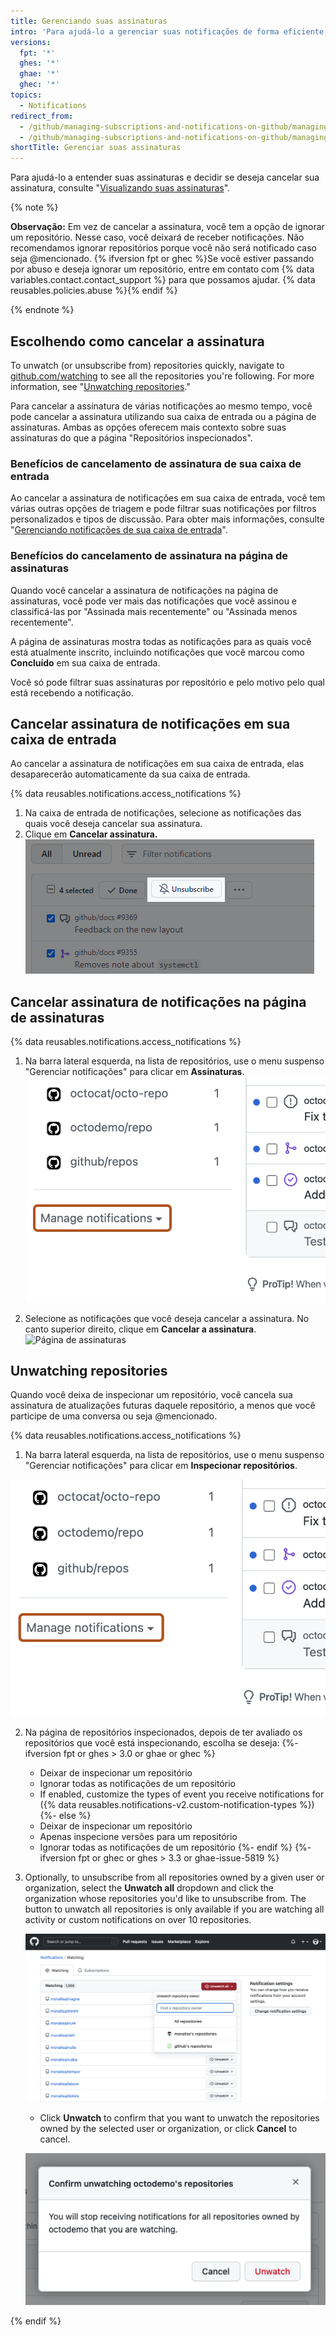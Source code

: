 ```yaml
---
title: Gerenciando suas assinaturas
intro: 'Para ajudá-lo a gerenciar suas notificações de forma eficiente, existem várias maneiras de cancelar a assinatura.'
versions:
  fpt: '*'
  ghes: '*'
  ghae: '*'
  ghec: '*'
topics:
  - Notifications
redirect_from:
  - /github/managing-subscriptions-and-notifications-on-github/managing-your-subscriptions
  - /github/managing-subscriptions-and-notifications-on-github/managing-subscriptions-for-activity-on-github/managing-your-subscriptions
shortTitle: Gerenciar suas assinaturas
---
```


Para ajudá-lo a entender suas assinaturas e decidir se deseja cancelar sua assinatura, consulte "[Visualizando suas assinaturas](/github/managing-subscriptions-and-notifications-on-github/viewing-your-subscriptions)".

{% note %}

**Observação:** Em vez de cancelar a assinatura, você tem a opção de ignorar um repositório. Nesse caso, você deixará de receber notificações. Não recomendamos ignorar repositórios porque você não será notificado caso seja @mencionado. {% ifversion fpt or ghec %}Se você estiver passando por abuso e deseja ignorar um repositório, entre em contato com {% data variables.contact.contact_support %} para que possamos ajudar. {% data reusables.policies.abuse %}{% endif %}

{% endnote %}

## Escolhendo como cancelar a assinatura

To unwatch (or unsubscribe from) repositories quickly, navigate to [github.com/watching](https://github.com/watching) to see all the repositories you're following. For more information, see "[Unwatching repositories](#unwatching-repositories)."

Para cancelar a assinatura de várias notificações ao mesmo tempo, você pode cancelar a assinatura utilizando sua caixa de entrada ou a página de assinaturas. Ambas as opções oferecem mais contexto sobre suas assinaturas do que a página "Repositórios inspecionados".

### Benefícios de cancelamento de assinatura de sua caixa de entrada

Ao cancelar a assinatura de notificações em sua caixa de entrada, você tem várias outras opções de triagem e pode filtrar suas notificações por filtros personalizados e tipos de discussão. Para obter mais informações, consulte "[Gerenciando notificações de sua caixa de entrada](/github/managing-subscriptions-and-notifications-on-github/managing-notifications-from-your-inbox)".

### Benefícios do cancelamento de assinatura na página de assinaturas

Quando você cancelar a assinatura de notificações na página de assinaturas, você pode ver mais das notificações que você assinou e classificá-las por "Assinada mais recentemente" ou "Assinada menos recentemente".

A página de assinaturas mostra todas as notificações para as quais você está atualmente inscrito, incluindo notificações que você marcou como **Concluído** em sua caixa de entrada.

Você só pode filtrar suas assinaturas por repositório e pelo motivo pelo qual está recebendo a notificação.

## Cancelar assinatura de notificações em sua caixa de entrada

Ao cancelar a assinatura de notificações em sua caixa de entrada, elas desaparecerão automaticamente da sua caixa de entrada.

{% data reusables.notifications.access_notifications %}
1. Na caixa de entrada de notificações, selecione as notificações das quais você deseja cancelar sua assinatura.
2. Clique em **Cancelar assinatura.** ![Cancele a assinatura na caixa de entrada principal](/assets/images/help/notifications-v2/unsubscribe-from-main-inbox.png)

## Cancelar assinatura de notificações na página de assinaturas

{% data reusables.notifications.access_notifications %}
1. Na barra lateral esquerda, na lista de repositórios, use o menu suspenso "Gerenciar notificações" para clicar em **Assinaturas**. ![Gerenciar as opções do menu suspenso notificações](/assets/images/help/notifications-v2/manage-notifications-options.png)

2. Selecione as notificações que você deseja cancelar a assinatura. No canto superior direito, clique em **Cancelar a assinatura**. ![Página de assinaturas](/assets/images/help/notifications-v2/unsubscribe-from-subscriptions-page.png)

## Unwatching repositories

Quando você deixa de inspecionar um repositório, você cancela sua assinatura de atualizações futuras daquele repositório, a menos que você participe de uma conversa ou seja @mencionado.

{% data reusables.notifications.access_notifications %}
1. Na barra lateral esquerda, na lista de repositórios, use o menu suspenso "Gerenciar notificações" para clicar em **Inspecionar repositórios**.

  ![Gerenciar as opções do menu suspenso notificações](/assets/images/help/notifications-v2/manage-notifications-options.png)

2. Na página de repositórios inspecionados, depois de ter avaliado os repositórios que você está inspecionando, escolha se deseja:
   {%- ifversion fpt or ghes > 3.0 or ghae or ghec %}
   - Deixar de inspecionar um repositório
   - Ignorar todas as notificações de um repositório
   - If enabled, customize the types of event you receive notifications for ({% data reusables.notifications-v2.custom-notification-types %})
   {%- else %}
   - Deixar de inspecionar um repositório
   - Apenas inspecione versões para um repositório
   - Ignorar todas as notificações de um repositório
   {%- endif %}
{%- ifversion fpt or ghec or ghes > 3.3 or ghae-issue-5819 %}
1. Optionally, to unsubscribe from all repositories owned by a given user or organization, select the **Unwatch all** dropdown and click the organization whose repositories you'd like to unsubscribe from. The button to unwatch all repositories is only available if you are watching all activity or custom notifications on over 10 repositories.

   ![Screenshot of the Unwatch All button.](/assets/images/help/notifications-v2/unsubscribe-from-all-repos.png)

   - Click **Unwatch** to confirm that you want to unwatch the repositories owned by the selected user or organization, or click **Cancel** to cancel.

   ![Screenshot of the unwatch all confirmation dialogue.](/assets/images/help/notifications-v2/unwatch-repo-dialog.png)

{% endif %}
